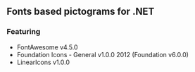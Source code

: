 ## Fonts based pictograms for .NET

### Featuring
- FontAwesome v4.5.0
- Foundation Icons - General v1.0.0 2012 (Foundation v6.0.0)
- LinearIcons v1.0.0
